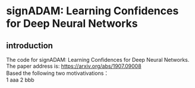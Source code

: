 # signADAM: Learning Confidences for Deep Neural Networks
## introduction
The code for signADAM: Learning Confidences for Deep Neural Networks. The paper address is: https://arxiv.org/abs/1907.09008<br>
Based the following two motivativations：<br>
1 aaa
2 bbb


